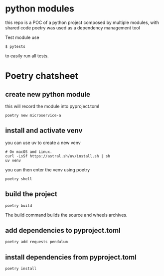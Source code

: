 # python modules

this repo is a POC of a python project composed by multiple modules, with shared code
poetry was used as a dependency management tool

Test module
use
```
$ pytests
```
to easily run all tests.

# Poetry chatsheet
## create new python module
this will record the module into pyproject.toml
```
poetry new microservice-a
```

## install and activate venv
you can use uv to create a new venv
```
# On macOS and Linux.
curl -LsSf https://astral.sh/uv/install.sh | sh
uv venv
```

you can then enter the venv using poetry

```
poetry shell
```


## build the project

```
poetry build
```
The build command builds the source and wheels archives.


## add dependencies to pyproject.toml
```
poetry add requests pendulum
```

## install dependencies from pyproject.toml
```
poetry install
```
